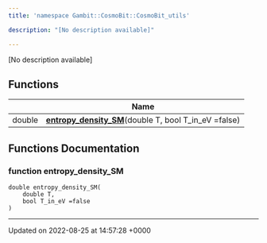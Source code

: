 ```yaml
---
title: 'namespace Gambit::CosmoBit::CosmoBit_utils'

description: "[No description available]"

---
```







[No description available]

## Functions

|                | Name           |
| -------------- | -------------- |
| double | **[entropy_density_SM](/documentation/code/namespaces/namespacegambit_1_1cosmobit_1_1cosmobit__utils/#function-entropy-density-sm)**(double T, bool T_in_eV =false) |


## Functions Documentation

### function entropy_density_SM

```
double entropy_density_SM(
    double T,
    bool T_in_eV =false
)
```






-------------------------------

Updated on 2022-08-25 at 14:57:28 +0000